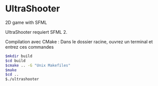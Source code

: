 UltraShooter
============

2D game with SFML

UltraShooter requiert SFML 2.

Compilation avec CMake :
Dans le dossier racine, ouvrez un terminal et entrez ces commandes

```sh
$mkdir build
$cd build
$cmake .. -G "Unix Makefiles"
$make
$cd ..
$./ultrashooter
```